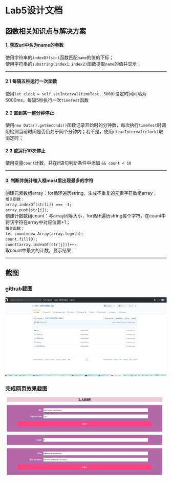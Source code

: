 # Lab5设计文档

## 函数相关知识点与解决方案

#### 1. 获取url中名为name的参数

使用字符串的`indexOf(str)`函数匹配`name`的值的下标；<br />
使用字符串的`substring(index1,index2)`函数提取`name`的值并显示；

---

#### 2.1 每隔五秒运行一次函数

使用`let clock = self.setInterval(timeTest, 5000)`设定时间间隔为5000ms，每隔5秒执行一次`timeTest`函数<br />

#### 2.2 直到某一整分钟停止

使用`new Data().getSeconds()`函数记录开始时的分钟数，每次执行`timeTest`时调用检测当前时间是否仍处于同个分钟内；若不是，使用`clearInterval(clock)`取消定时；

#### 2.3 或运行10次停止

使用变量`count`计数，并在if语句判断条件中添加 `&& count < 10`

---

#### 3. 判断并统计输入框most里出现最多的字符

创建元素数组array：for循环遍历string，生成不重复的元素字符数组array；<br />
`相关函数：`<br />
    `array.indexOf(str[i]) === -1;`<br /> 
    `array.push(str[i]);` <br />
创建计数数组count：与array同等大小，for循环遍历string每个字符，在count中将该字符在array中对应位置+1；<br />
`相关函数：`<br />
    `let count=new Array(array.legnth);`<br />
    `count.fill(0);`<br />
    `count[array.indexOf(str[j])]++;`<br />
取count中最大的计数，显示结果

---

## 截图

### github截图

![github-screenshoot](./img/github-screenshoot.jpg)

### 完成网页效果截图

![page-screenshoot](./img/page-screenshoot.jpg)